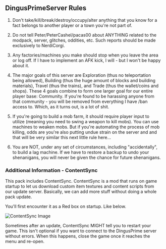 ## DingusPrimeServer Rules

1) Don't take/kill/break/destroy/occupy/alter anything that you know for a fact belongs to another player or a town you're not part of.

2) Do not tell Peter/PeterCashel/pacas00 about ANYTHING related to the modpack, server, glitches, oddities, etc. Such reports should be made exclusively to NerdiCorgi.

3) Any factories/machines you make should stop when you leave the area or log off. If I have to implement an AFK kick, I will - but I won't be happy about it.

4) The major goals of this server are Exploration (thus no teleportation being allowed), Building (thus the huge amount of blocks and building materials), Travel (thus the trains), and Trade (thus the wallet/coins and shops). These 4 goals combine to form one larger goal for our entire player base: Community. If you're found to be harassing anyone from that community - you will be removed from everything I have /ban access to. Which, as it turns out, is a lot of shit.

5) If you're going to build a mob farm, it should require player input to utilize (meaning you need to swing a weapon to kill mobs). You can use machines to weaken mobs. But if you're automating the process of mob killing, odds are you're also putting undue strain on the server and and that will be very similar this next little rule here...

6) You are NOT, under any set of circumstances, including "accidentally", to build a lag machine. If we have to restore a backup to undo your shenanigans, you will never be given the chance for future shenanigans.




### Additional Information - ContentSync

This pack includes ContentSync. ContentSync is a mod that runs on game startup to let us download custom item textures and content scripts from our update server.
Basically, we can add more stuff without doing a whole pack update.

You'll first encounter it as a Red box on startup. Like below.

![ContentSync Image](https://cdn.discordapp.com/attachments/822105402372128798/1030920442942337124/unknown.png)

Sometimes after an update, ContentSync MIGHT tell you to restart your game. This isn't optional if you want to connect to the DingusPrime server without errors.
When this happens, close the game once it reaches the menu and re-open. 

